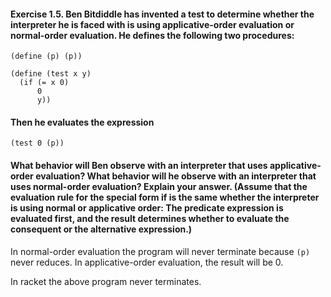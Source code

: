 <h4>Exercise 1.5.  Ben Bitdiddle has invented a test to determine whether the interpreter he is faced with is using applicative-order evaluation or normal-order evaluation. He defines the following two procedures:</h4>

    (define (p) (p))

    (define (test x y)
      (if (= x 0)
          0
          y))

<h4>Then he evaluates the expression</h4>

    (test 0 (p))

<h4>What behavior will Ben observe with an interpreter that uses applicative-order evaluation? What behavior will he observe with an interpreter that uses normal-order evaluation? Explain your answer. (Assume that the evaluation rule for the special form if is the same whether the interpreter is using normal or applicative order: The predicate expression is evaluated first, and the result determines whether to evaluate the consequent or the alternative expression.)</h4>

In normal-order evaluation the program will never terminate because `(p)` never reduces. In applicative-order evaluation, the result will be 0.

In racket the above program never terminates.
